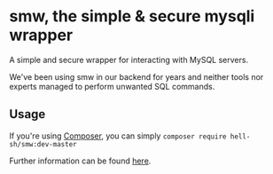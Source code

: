 # smw, the simple & secure mysqli wrapper

A simple and secure wrapper for interacting with MySQL servers.

We've been using smw in our backend for years and neither tools nor experts managed to perform unwanted SQL commands.

## Usage

If you're using [Composer](https://getcomposer.org), you can simply `composer require hell-sh/smw:dev-master`

Further information can be found [here](https://github.com/hell-sh/smw/blob/master/example.php).
